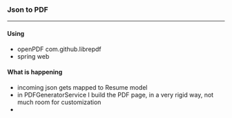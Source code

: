### Json to PDF

---
#### Using

- openPDF com.github.librepdf
- spring web

#### What is happening

- incoming json gets mapped to Resume model
- in PDFGeneratorService I build the PDF page, in a very rigid way, not much room for customization
- 

